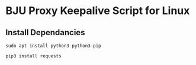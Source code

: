 BJU Proxy Keepalive Script for Linux
====================================

Install Dependancies
--------------------

`sudo apt install python3 python3-pip`

`pip3 install requests`
